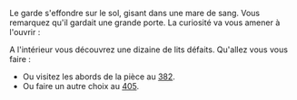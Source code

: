 Le garde s'effondre sur le sol, gisant dans une mare de sang. Vous remarquez qu'il gardait une grande porte. La curiosité va vous amener à l'ouvrir :

A l'intérieur vous découvrez une dizaine de lits défaits. Qu'allez vous vous faire :

- Ou visitez les abords de la pièce au [382](382).
- Ou faire un autre choix au [405](405).
